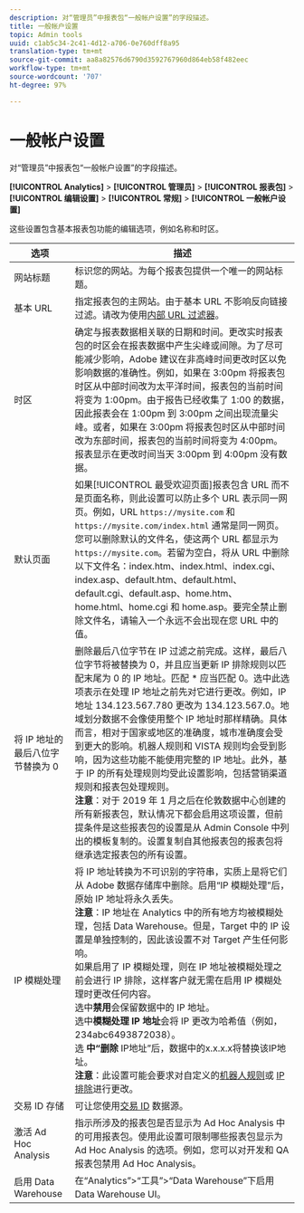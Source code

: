 ```yaml
---
description: 对“管理员”中报表包“一般帐户设置”的字段描述。
title: 一般帐户设置
topic: Admin tools
uuid: c1ab5c34-2c41-4d12-a706-0e760dff8a95
translation-type: tm+mt
source-git-commit: aa8a82576d6790d3592767960d864eb58f482eec
workflow-type: tm+mt
source-wordcount: '707'
ht-degree: 97%

---
```



# 一般帐户设置

对“管理员”中报表包“一般帐户设置”的字段描述。

**[!UICONTROL Analytics]** > **[!UICONTROL 管理员]** > **[!UICONTROL 报表包]** > **[!UICONTROL 编辑设置]** > **[!UICONTROL 常规]** > **[!UICONTROL 一般帐户设置]**

这些设置包含基本报表包功能的编辑选项，例如名称和时区。

| 选项 | 描述 |
|--- |--- |
| 网站标题 | 标识您的网站。为每个报表包提供一个唯一的网站标题。 |
| 基本 URL | 指定报表包的主网站。由于基本 URL 不影响反向链接过滤。请改为使用[内部 URL 过滤器](/help/admin/admin/internal-url-filter-admin.md)。 |
| 时区 | 确定与报表数据相关联的日期和时间。更改实时报表包的时区会在报表数据中产生尖峰或间隙。为了尽可能减少影响，Adobe 建议在非高峰时间更改时区以免影响数据的准确性。例如，如果在 3:00pm 将报表包时区从中部时间改为太平洋时间，报表包的当前时间将变为 1:00pm。由于报告已经收集了 1:00 的数据，因此报表会在 1:00pm 到 3:00pm 之间出现流量尖峰。或者，如果在 3:00pm 将报表包时区从中部时间改为东部时间，报表包的当前时间将变为 4:00pm。报表显示在更改时间当天 3:00pm 到 4:00pm 没有数据。 |
| 默认页面 | 如果[!UICONTROL 最受欢迎页面]报表包含 URL 而不是页面名称，则此设置可以防止多个 URL 表示同一网页。例如，URL `https://mysite.com` 和 `https://mysite.com/index.html` 通常是同一网页。您可以删除默认的文件名，使这两个 URL 都显示为 `https://mysite.com`。若留为空白，将从 URL 中删除以下文件名：index.htm、index.html、index.cgi、index.asp、default.htm、default.html、default.cgi、default.asp、home.htm、home.html、home.cgi 和 home.asp。要完全禁止删除文件名，请输入一个永远不会出现在您 URL 中的值。 |
| 将 IP 地址的最后八位字节替换为 0 | 删除最后八位字节在 IP 过滤之前完成。这样，最后八位字节将被替换为 0，并且应当更新 IP 排除规则以匹配末尾为 0 的 IP 地址。匹配 * 应当匹配 0。选中此选项表示在处理 IP 地址之前先对它进行更改。例如，IP 地址 134.123.567.780 更改为 134.123.567.0。地域划分数据不会像使用整个 IP 地址时那样精确。具体而言，相对于国家或地区的准确度，城市准确度会受到更大的影响。机器人规则和 VISTA 规则均会受到影响，因为这些功能不能使用完整的 IP 地址。此外，基于 IP 的所有处理规则均受此设置影响，包括营销渠道规则和报表包处理规则。 <br> **注意**：对于 2019 年 1 月之后在伦敦数据中心创建的所有新报表包，默认情况下都会启用这项设置，但前提条件是这些报表包的设置是从 Admin Console 中列出的模板复制的。设置复制自其他报表包的报表包将继承选定报表包的所有设置。 |
| IP 模糊处理 | 将 IP 地址转换为不可识别的字符串，实质上是将它们从 Adobe 数据存储库中删除。启用“IP 模糊处理”后，原始 IP 地址将永久丢失。 <br> **注意**：IP 地址在 Analytics 中的所有地方均被模糊处理，包括 Data Warehouse。但是，Target 中的 IP 设置是单独控制的，因此该设置不对 Target 产生任何影响。<br>如果启用了 IP 模糊处理，则在 IP 地址被模糊处理之前会进行 IP 排除，这样客户就无需在启用 IP 模糊处理时更改任何内容。<br>选中&#x200B;**禁用**&#x200B;会保留数据中的 IP 地址。<br>选中&#x200B;**模糊处理 IP 地址**&#x200B;会将 IP 更改为哈希值（例如，234abc6493872038）。<br> 选 **中“删除** IP地址”后，数据中的x.x.x.x将替换该IP地址。 <br> **注意**：此设置可能会要求对自定义的[机器人规则](/help/admin/admin/bot-removal/bot-rules.md)或 [IP 排除](/help/admin/admin/exclude-ip.md)进行更改。 |
| 交易 ID 存储 | 可让您使用[交易 ID](/help/import/c-data-sources/c-datasrc-types/datasrc-transactionid.md) 数据源。 |
| 激活 Ad Hoc Analysis | 指示所涉及的报表包是否显示为 Ad Hoc Analysis 中的可用报表包。使用此设置可限制哪些报表包显示为 Ad Hoc Analysis 的选项。例如，您可以对开发和 QA 报表包禁用 Ad Hoc Analysis。 |
| 启用 Data Warehouse | 在“Analytics”>“工具”>“Data Warehouse”下启用 Data Warehouse UI。 |

